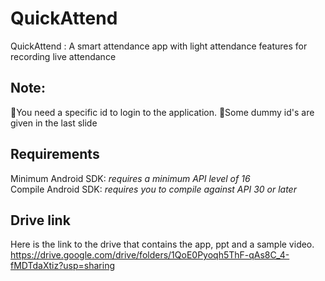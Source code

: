 # QuickAttend
QuickAttend : A smart attendance app with light attendance features for recording live attendance

## Note:
:large_blue_diamond:You need a specific id to login to the application.
:large_blue_diamond:Some dummy id's are given in the last slide 

## Requirements
Minimum Android SDK: *requires a minimum API level of 16*<br>
Compile Android SDK: *requires you to compile against API 30 or later*

## Drive link
Here is the link to the drive that contains the app, ppt and a sample video.
https://drive.google.com/drive/folders/1QoE0Pyoqh5ThF-qAs8C_4-fMDTdaXtiz?usp=sharing
